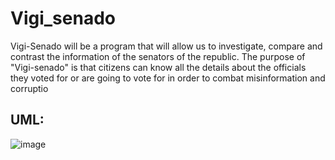 # Vigi_senado

Vigi-Senado will be a program that will allow us to investigate, compare and contrast the information of the senators of the republic. The purpose of "Vigi-senado" is that citizens can know all the details about the officials they voted for or are going to vote for in order to combat misinformation and corruptio 

## UML:

![image](https://user-images.githubusercontent.com/98895014/164513696-252efa39-5526-4023-8eb7-0521cfe4b61f.png)
